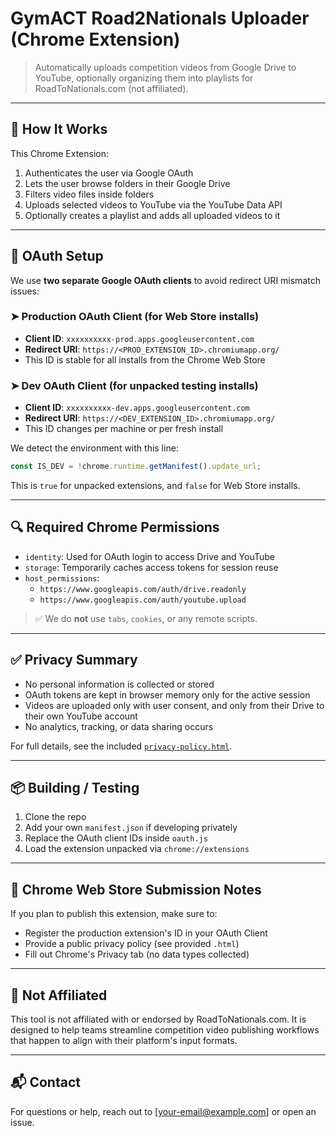 # GymACT Road2Nationals Uploader (Chrome Extension)

> Automatically uploads competition videos from Google Drive to YouTube, optionally organizing them into playlists for RoadToNationals.com (not affiliated).

---

## 🔧 How It Works

This Chrome Extension:
1. Authenticates the user via Google OAuth
2. Lets the user browse folders in their Google Drive
3. Filters video files inside folders
4. Uploads selected videos to YouTube via the YouTube Data API
5. Optionally creates a playlist and adds all uploaded videos to it

---

## 🔐 OAuth Setup

We use **two separate Google OAuth clients** to avoid redirect URI mismatch issues:

### ➤ Production OAuth Client (for Web Store installs)
- **Client ID**: `xxxxxxxxxx-prod.apps.googleusercontent.com`
- **Redirect URI**: `https://<PROD_EXTENSION_ID>.chromiumapp.org/`
- This ID is stable for all installs from the Chrome Web Store

### ➤ Dev OAuth Client (for unpacked testing installs)
- **Client ID**: `xxxxxxxxxx-dev.apps.googleusercontent.com`
- **Redirect URI**: `https://<DEV_EXTENSION_ID>.chromiumapp.org/`
- This ID changes per machine or per fresh install

We detect the environment with this line:
```js
const IS_DEV = !chrome.runtime.getManifest().update_url;
```
This is `true` for unpacked extensions, and `false` for Web Store installs.

---

## 🔍 Required Chrome Permissions

- `identity`: Used for OAuth login to access Drive and YouTube
- `storage`: Temporarily caches access tokens for session reuse
- `host_permissions`:
  - `https://www.googleapis.com/auth/drive.readonly`
  - `https://www.googleapis.com/auth/youtube.upload`

> ✅ We do **not** use `tabs`, `cookies`, or any remote scripts.

---

## ✅ Privacy Summary

- No personal information is collected or stored
- OAuth tokens are kept in browser memory only for the active session
- Videos are uploaded only with user consent, and only from their Drive to their own YouTube account
- No analytics, tracking, or data sharing occurs

For full details, see the included [`privacy-policy.html`](./privacy-policy.html).

---

## 📦 Building / Testing

1. Clone the repo
2. Add your own `manifest.json` if developing privately
3. Replace the OAuth client IDs inside `oauth.js`
4. Load the extension unpacked via `chrome://extensions`

---

## 🧩 Chrome Web Store Submission Notes

If you plan to publish this extension, make sure to:
- Register the production extension's ID in your OAuth Client
- Provide a public privacy policy (see provided `.html`)
- Fill out Chrome's Privacy tab (no data types collected)

---

## 🤝 Not Affiliated

This tool is not affiliated with or endorsed by RoadToNationals.com. It is designed to help teams streamline competition video publishing workflows that happen to align with their platform's input formats.

---

## 📬 Contact
For questions or help, reach out to [your-email@example.com] or open an issue.
